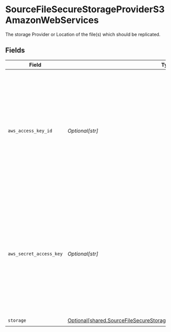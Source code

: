 # SourceFileSecureStorageProviderS3AmazonWebServices

The storage Provider or Location of the file(s) which should be replicated.


## Fields

| Field                                                                                                                                                                                      | Type                                                                                                                                                                                       | Required                                                                                                                                                                                   | Description                                                                                                                                                                                |
| ------------------------------------------------------------------------------------------------------------------------------------------------------------------------------------------ | ------------------------------------------------------------------------------------------------------------------------------------------------------------------------------------------ | ------------------------------------------------------------------------------------------------------------------------------------------------------------------------------------------ | ------------------------------------------------------------------------------------------------------------------------------------------------------------------------------------------ |
| `aws_access_key_id`                                                                                                                                                                        | *Optional[str]*                                                                                                                                                                            | :heavy_minus_sign:                                                                                                                                                                         | In order to access private Buckets stored on AWS S3, this connector would need credentials with the proper permissions. If accessing publicly available data, this field is not necessary. |
| `aws_secret_access_key`                                                                                                                                                                    | *Optional[str]*                                                                                                                                                                            | :heavy_minus_sign:                                                                                                                                                                         | In order to access private Buckets stored on AWS S3, this connector would need credentials with the proper permissions. If accessing publicly available data, this field is not necessary. |
| `storage`                                                                                                                                                                                  | [Optional[shared.SourceFileSecureStorageProviderS3AmazonWebServicesStorage]](undefined/models/shared/sourcefilesecurestorageproviders3amazonwebservicesstorage.md)                         | :heavy_check_mark:                                                                                                                                                                         | N/A                                                                                                                                                                                        |